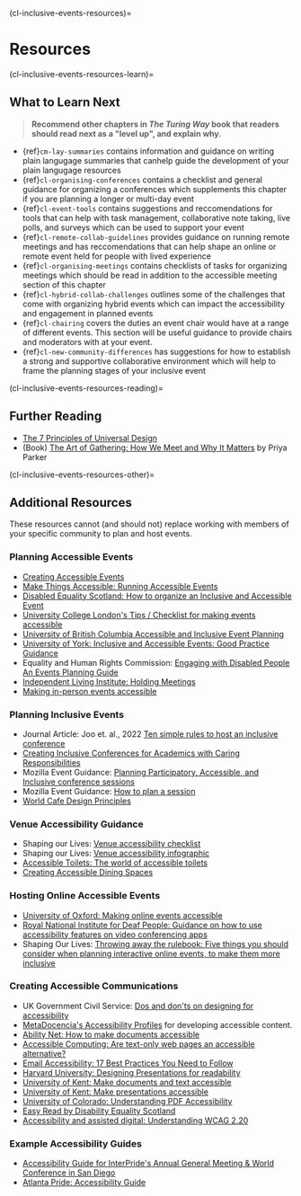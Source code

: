 (cl-inclusive-events-resources)=
# Resources



(cl-inclusive-events-resources-learn)=
## What to Learn Next

> **Recommend other chapters in _The Turing Way_ book that readers should read next as a "level up", and explain why.**
* {ref}`cm-lay-summaries` contains information and guidance on writing plain langugage summaries that canhelp guide the development of your plain langugage resources
* {ref}`cl-organising-conferences` contains a checklist and general guidance for organizing a conferences which supplements this chapter if you are planning a longer or multi-day event
* {ref}`cl-event-tools` contains suggestions and reccomendations for tools that can help with task management, collaborative note taking, live polls, and surveys which can be used to support your event
* {ref}`cl-remote-collab-guidelines` provides guidance on running remote meetings and has reccomendations that can help shape an online or remote event held for people with lived experience
* {ref}`cl-organising-meetings` contains checklists of tasks for organizing meetings which should be read in addition to the accessible meeting section of this chapter
* {ref}`cl-hybrid-collab-challenges` outlines some of the challenges that come with organizing hybrid events which can impact the accessibility and engagement in planned events
* {ref}`cl-chairing` covers the duties an event chair would have at a range of different events. This section will be useful guidance to provide chairs and moderators with at your event. 
* {ref}`cl-new-community-differences` has suggestions for how to establish a strong and supportive collaborative environment which will help to frame the planning stages of your inclusive event  


(cl-inclusive-events-resources-reading)=
## Further Reading

* [The 7 Principles of Universal Design](https://universaldesign.ie/about-universal-design/the-7-principles)
* (Book) [The Art of Gathering: How We Meet and Why It Matters](https://www.priyaparker.com/book-art-of-gathering) by Priya Parker

(cl-inclusive-events-resources-other)=
## Additional Resources 

These resources cannot (and should not) replace working with members of your specific community to plan and host events. 

### Planning Accessible Events
* [Creating Accessible Events](https://www.friendlylikeme.com/access-spotlight/creating-accessible-events)
* [Make Things Accessible: Running Accessible Events](https://www.makethingsaccessible.com/guides/running-accessible-events/)
* [Disabled Equality Scotland: How to organize an Inclusive and Accessible Event](https://inclusivecommunication.scot/how-to-organise-an-inclusive-and-accessible-event)
* [University College London's Tips / Checklist for making events accessible](https://www.ucl.ac.uk/equality-diversity-inclusion/equality-areas/disability-equality/tips-checklist-making-events-accessible)
* [University of British Columbia Accessible and Inclusive Event Planning](https://equity.ubc.ca/resources/accessible-and-inclusive-event-planning/)
* [University of York: Inclusive and Accessible Events: Good Practice Guidance](https://www.york.ac.uk/media/abouttheuniversity/equality/documents/Inclusive-and-accessible-events-good-practice-guidelines.pdf)
* Equality and Human Rights Commission: [Engaging with Disabled People An Events Planning Guide](https://www.equalityhumanrights.com/sites/default/files/housing-and-disabled-people-engaging-with-disabled-people-event-planning-guide.pdf)
* [Independent Living Institute: Holding Meetings](https://www.independentliving.org/docs2/daakit45.html)
* [Making in-person events accessible](https://communications.admin.ox.ac.uk/guidance-for-planning-and-organising-accessible-events#collapse2055661)

### Planning Inclusive Events
* Journal Article: Joo et. al., 2022 [Ten simple rules to host an inclusive conference](https://journals.plos.org/ploscompbiol/article?id=10.1371/journal.pcbi.1010164)
* [Creating Inclusive Conferences for Academics with Caring Responsibilities](https://warwick.ac.uk/fac/soc/impact/policybriefings/6_creating_inclusive_conferences_for_academics_with_caring_responsibilities.pdf)
* Mozilla Event Guidance: [Planning Participatory, Accessible, and Inclusive conference sessions](https://docs.google.com/presentation/d/1kwHq6UYSOFWCjOrDCgcvmxByCX_dOr1qmBE7gAbj12s/edit#slide=id.g1161995780e_0_0)
* Mozilla Event Guidance: [How to plan a session](https://docs.google.com/presentation/d/1k6Sft7YH2QrDzqzE6TZhociWVjXe7rLMDjAJ734qNKA/edit#slide=id.g1cd292f458d_0_75)
* [World Cafe Design Principles](https://theworldcafe.com/key-concepts-resources/design-principles/)

### Venue Accessibility Guidance
* Shaping our Lives: [Venue accessibility checklist](https://shapingourlives.org.uk/report/venue-accessibility-checklist/)
* Shaping our Lives: [Venue accessibility infographic](https://shapingourlives.org.uk/wp-content/uploads/2023/01/Accessible-venues-V3.png)
* [Accessible Toilets: The world of accessible toilets](https://accessible-toilets.co.uk/2019/02/07/all-about-emergency-cords/)
* [Creating Accessible Dining Spaces](https://www.friendlylikeme.com/access-spotlight/creating-accessible-dining-spaces)

### Hosting Online Accessible Events
* [University of Oxford: Making online events accessible](https://communications.admin.ox.ac.uk/how-to-plan-and-run-an-accessible-online-event#collapse2035421)
* [Royal National Institute for Deaf People: Guidance on how to use accessibility features on video conferencing apps](https://rnid.org.uk/information-and-support/technology-and-products/video-conferencing-accessibility-meetings/)
* Shaping Our Lives: [Throwing away the rulebook: Five things you should consider when planning interactive online events, to make them more inclusive](https://shapingourlives.org.uk/report/planning-inclusive-online-events/)

### Creating Accessible Communications
* UK Government Civil Service: [Dos and don'ts on designing for accessibility](https://accessibility.blog.gov.uk/2016/09/02/dos-and-donts-on-designing-for-accessibility/)
* [MetaDocencia's Accessibility Profiles](https://www.metadocencia.org/en/post/perfiles_accesibilidad/) for developing accessible content.
* [Ability Net: How to make documents accessible](https://abilitynet.org.uk/sites/abilitynet.org.uk/files/Creating-accessible-documents-Easy-Read.pdf?utm_source=Website0&utm_medium=CreatingAccessibleDocsEasyReadPDF&utm_campaign=EasyRead)
* [Accessible Computing: Are text-only web pages an accessible alternative?](https://www.washington.edu/accesscomputing/are-text-only-web-pages-accessible-alternative)
* [Email Accessibility: 17 Best Practices You Need to Follow](https://www.loopify.com/blog/accessibility-in-email-marketing/)
* [Harvard University: Designing Presentations for readability](https://accessibility.huit.harvard.edu/design-readability)
* [University of Kent: Make documents and text accessible](https://www.kent.ac.uk/guides/accessible-content/accessible-documents)
* [University of Kent: Make presentations accessible](https://www.kent.ac.uk/guides/accessible-content/accessible-presentations)
* [University of Colorado: Understanding PDF Accessibility](https://www.colorado.edu/digital-accessibility/pdfs)
* [Easy Read by Disability Equality Scotland](https://disabilityequality.scot/easy-read/)
* [Accessibility and assisted digital: Understanding WCAG 2.20](https://www.gov.uk/service-manual/helping-people-to-use-your-service/understanding-wcag)

### Example Accessibility Guides
* [Accessibility Guide for InterPride's Annual General Meeting & World Conference in San Diego](https://www.friendlylikeme.com/access-spotlight/interpride-san-diego)
* [Atlanta Pride: Accessibility Guide](https://www.friendlylikeme.com/access-spotlight/atlanta-pride-accessibility-guide)



